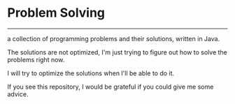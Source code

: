 <h1>Problem Solving</h1>

***

<p>a collection of programming problems and their solutions, written in Java.</p>
<p>The solutions are not optimized, I'm just trying to figure out how to solve the problems right now.</p>
<p>I will try to optimize the solutions when I'll be able to do it.</p>
<p>If you see this repository, I would be grateful if you could give me some advice.</p>
